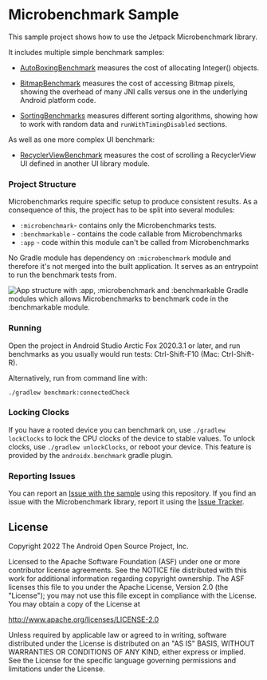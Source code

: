 Microbenchmark Sample
===================================

This sample project shows how to use the Jetpack Microbenchmark library.

It includes multiple simple benchmark samples:

* [AutoBoxingBenchmark](microbenchmark/src/androidTest/java/com/example/benchmark/AutoBoxingBenchmark.kt)
  measures the cost of allocating Integer() objects.

* [BitmapBenchmark](microbenchmark/src/androidTest/java/com/example/benchmark/BitmapBenchmark.kt)
  measures the cost of accessing Bitmap pixels, showing the overhead of many JNI calls versus one in
  the underlying Android platform code.

* [SortingBenchmarks](microbenchmark/src/androidTest/java/com/example/benchmark/SortingBenchmarks.kt)
  measures different sorting algorithms, showing how to work with random data
  and `runWithTimingDisabled` sections.

As well as one more complex UI benchmark:

* [RecyclerViewBenchmark](microbenchmark/src/androidTest/java/com/example/benchmark/RecyclerViewBenchmark.kt)
  measures the cost of scrolling a RecyclerView UI defined in another UI library module.

### Project Structure

Microbenchmarks require specific setup to produce consistent results. As a consequence of this, the
project has to be split into several modules:

- `:microbenchmark`- contains only the Microbenchmarks tests.
- `:benchmarkable` - contains the code callable from Microbenchmarks
- `:app` - code within this module can't be called from Microbenchmarks

No Gradle module has dependency on `:microbenchmark` module and therefore it's not merged into the
built application. It serves as an entrypoint to run the benchmark tests from.

![App structure with :app, :microbenchmark and :benchmarkable Gradle modules which allows Microbenchmarks to benchmark code in the :benchmarkable module.](images/benchmark-modules.svg)

### Running

Open the project in Android Studio Arctic Fox 2020.3.1 or later, and run benchmarks as you usually would run tests: Ctrl-Shift-F10 (Mac: Ctrl-Shift-R).

Alternatively, run from command line with:
```
./gradlew benchmark:connectedCheck
```

### Locking Clocks

If you have a rooted device you can benchmark on, use `./gradlew lockClocks` to lock the CPU clocks
of the device to stable values. To unlock clocks, use `./gradlew unlockClocks`, or reboot your
device. This feature is provided by the `androidx.benchmark` gradle plugin.

### Reporting Issues

You can report an [Issue with the sample](https://github.com/android/performance-samples/issues) using this repository. If you find an issue with the Microbenchmark library, report it using the [Issue Tracker](https://issuetracker.google.com/issues/new?component=585351&template=1235073).

License
-------

Copyright 2022 The Android Open Source Project, Inc.

Licensed to the Apache Software Foundation (ASF) under one or more contributor license agreements.
See the NOTICE file distributed with this work for additional information regarding copyright
ownership. The ASF licenses this file to you under the Apache License, Version 2.0 (the "License");
you may not use this file except in compliance with the License. You may obtain a copy of the
License at

http://www.apache.org/licenses/LICENSE-2.0

Unless required by applicable law or agreed to in writing, software distributed under the License is
distributed on an "AS IS" BASIS, WITHOUT WARRANTIES OR CONDITIONS OF ANY KIND, either express or
implied. See the License for the specific language governing permissions and limitations under the
License.
